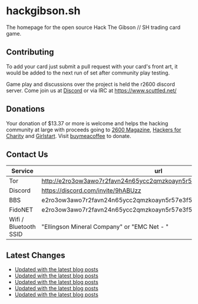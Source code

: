 # hackgibson.sh
The homepage for the open source Hack The Gibson // SH trading card game.


## Contributing

To add your card just submit a pull request with your card's front art, it would be added to the next run of set after community play testing.

Game play and discussions over the project is held the r2600 discord server. Come join us at [Discord](https://discord.com/invite/9hABUzz) or via IRC at https://www.scuttled.net/


## Donations

Your donation of $13.37 or more is welcome and helps the hacking community at large with proceeds going to [2600 Magazine](https://2600.com/), [Hackers for Charity](https://hackersforcharity.org) and [Girlstart](https://girlstart.org).  Visit [buymeacoffee](https://www.buymeacoffee.com/hackgibson.sh) to donate.


## Contact Us

Service | url
-|-
Tor | http://e2ro3ow3awo7r2favn24n65ycc2qmzkoayn5r57e3f56nvjwdcgg32ad.onion
Discord | https://discord.com/invite/9hABUzz
BBS | e2ro3ow3awo7r2favn24n65ycc2qmzkoayn5r57e3f56nvjwdcgg32ad.onion:23
FidoNET | e2ro3ow3awo7r2favn24n65ycc2qmzkoayn5r57e3f56nvjwdcgg32ad.onion:24554
Wifi / Bluetooth SSID | "Ellingson Mineral Company" or "EMC Net - <fidonet address>"

## Latest Changes
<!-- BLOG-POST-LIST:START -->
- [Updated with the latest blog posts](https://github.com/DFW2600/hackgibson.sh/commit/1232d6648ec94c52af43462530fcc53f1b91ac0e)
- [Updated with the latest blog posts](https://github.com/DFW2600/hackgibson.sh/commit/0a7916cc4bd6d4f27c14651a5d016b605cd9470d)
- [Updated with the latest blog posts](https://github.com/DFW2600/hackgibson.sh/commit/0aac19490bb63d9fdd274ccc9cf779afedf4ff21)
- [Updated with the latest blog posts](https://github.com/DFW2600/hackgibson.sh/commit/100743fa40cca8547c7acd2853efc8d217e466f6)
- [Updated with the latest blog posts](https://github.com/DFW2600/hackgibson.sh/commit/863da9b79fdeb0bbf7740a272a59b3b7d2fc4089)
<!-- BLOG-POST-LIST:END -->
